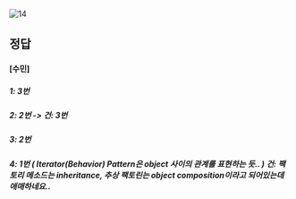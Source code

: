 ![14](https://user-images.githubusercontent.com/69576676/132935663-87be3618-2cc2-4d33-a377-baf3342285ed.JPG)

정답
-----
#### [수민]
##### 1: 3번
##### 2: 2번 -> 건: 3번
##### 3: 2번
##### 4: 1번 ( Iterator(Behavior) Pattern은 object 사이의 관계를 표현하는 듯.. ) 건: 팩토리 메소드는 inheritance, 추상 팩토린는 object composition이라고 되어있는데 애매하네요..
